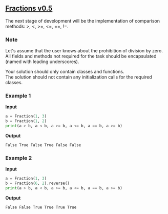 ## [Fractions v0.5](../../../solutions/5.2/52_h.py)

The next stage of development will be the implementation of comparison methods: >, <, >=, <=, ==, !=.

### Note

Let's assume that the user knows about the prohibition of division by zero.\
All fields and methods not required for the task should be encapsulated (named with leading underscores).

Your solution should only contain classes and functions.\
The solution should not contain any initialization calls for the required classes.

### Example 1

__Input__
```python
a = Fraction(1, 3)
b = Fraction(1, 2)
print(a > b, a < b, a >= b, a <= b, a == b, a >= b)
```

__Output__
```plaintext
False True False True False False
```

### Example 2

__Input__
```python
a = Fraction(1, 3)
b = Fraction(6, 2).reverse()
print(a > b, a < b, a >= b, a <= b, a == b, a >= b)
```

__Output__
```plaintext
False False True True True True
```